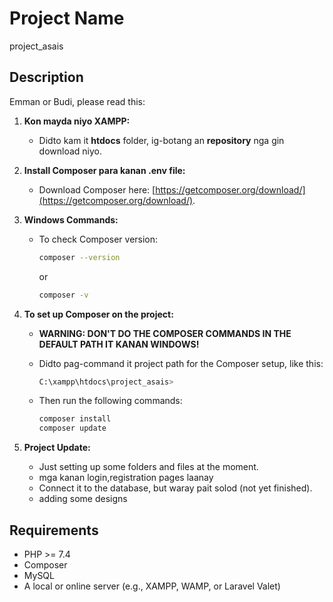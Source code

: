 # Project Name
project_asais

## Description
Emman or Budi, please read this:

1. **Kon mayda niyo XAMPP:**
   - Didto kam it **htdocs** folder, ig-botang an **repository** nga gin download niyo.

2. **Install Composer para kanan .env file:**
   - Download Composer here: [https://getcomposer.org/download/](https://getcomposer.org/download/).

3. **Windows Commands:**
   - To check Composer version:
     ```bash
     composer --version
     ```
     or
     ```bash
     composer -v
     ```

4. **To set up Composer on the project:**
   - **WARNING: DON'T DO THE COMPOSER COMMANDS IN THE DEFAULT PATH IT KANAN WINDOWS!**
   - Didto pag-command it project path for the Composer setup, like this:
     ```bash
     C:\xampp\htdocs\project_asais>
     ```

   - Then run the following commands:
     ```bash
     composer install
     composer update
     ```

5. **Project Update:**
   - Just setting up some folders and files at the moment.
   - mga kanan login,registration pages laanay 
   - Connect it to the database, but waray pait solod (not yet finished).
   - adding some designs

## Requirements
- PHP >= 7.4
- Composer
- MySQL
- A local or online server (e.g., XAMPP, WAMP, or Laravel Valet)

